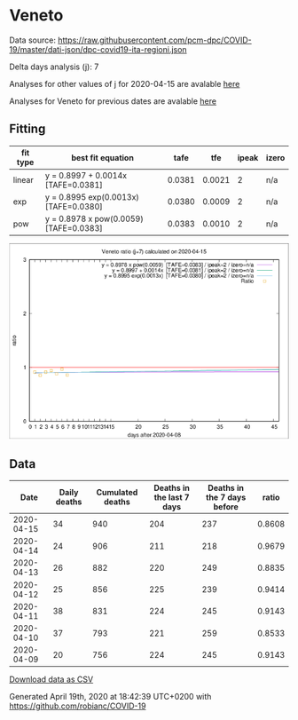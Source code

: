 # Veneto

Data source: https://raw.githubusercontent.com/pcm-dpc/COVID-19/master/dati-json/dpc-covid19-ita-regioni.json

Delta days analysis (j): 7

Analyses for other values of j for 2020-04-15 are avalable [here](../2020-04-15/README.md)

Analyses for Veneto for previous dates are avalable [here](../README.md)

## Fitting 
|fit type|best fit equation|tafe|tfe|ipeak|izero|
|-------|-----|--------|------|---|---|
|linear|y = 0.8997 + 0.0014x  [TAFE=0.0381]|0.0381|0.0021|2|n/a|
|exp|y = 0.8995 exp(0.0013x)  [TAFE=0.0380]|0.0380|0.0009|2|n/a|
|pow|y = 0.8978 x pow(0.0059)  [TAFE=0.0383]|0.0383|0.0010|2|n/a|

![Plot](COVID-19_veneto_j7_2020-04-15.png)

## Data
|Date|Daily deaths|Cumulated deaths|Deaths in the last 7 days|Deaths in the 7 days before|ratio|
|----|----------|-----------|-------|--------------------|-----|
|2020-04-15|34|940|204|237|0.8608|
|2020-04-14|24|906|211|218|0.9679|
|2020-04-13|26|882|220|249|0.8835|
|2020-04-12|25|856|225|239|0.9414|
|2020-04-11|38|831|224|245|0.9143|
|2020-04-10|37|793|221|259|0.8533|
|2020-04-09|20|756|224|245|0.9143|

[Download data as CSV](COVID-19_veneto_j7_2020-04-15.csv)

Generated April 19th, 2020 at 18:42:39 UTC+0200 with https://github.com/robianc/COVID-19
